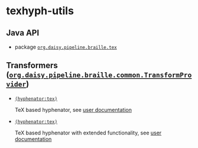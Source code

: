 # texhyph-utils

## Java API

- package [`org.daisy.pipeline.braille.tex`](java/org/daisy/pipeline/braille/tex/)

## Transformers ([`org.daisy.pipeline.braille.common.TransformProvider`](http://daisy.github.io/pipeline/api/org/daisy/pipeline/braille/common/TransformProvider.html))

- [`(hyphenator:tex)`](java/org/daisy/pipeline/braille/tex/impl/TexHyphenatorSimpleImpl.java)
  
  TeX based hyphenator, see [user documentation](../../doc/)
  
- [`(hyphenator:tex)`](java/org/daisy/pipeline/braille/tex/impl/TexHyphenatorDotifyImpl.java)
  
  TeX based hyphenator with extended functionality, see [user documentation](../../doc/)


<link rev="dp2:doc" href="./"/>
<link rev="dp2:doc" href="java/org/daisy/pipeline/braille/tex/impl/TexHyphenatorSimpleImpl.java"/>
<link rev="dp2:doc" href="java/org/daisy/pipeline/braille/tex/impl/TexHyphenatorDotifyImpl.java"/>
<link rel="rdf:type" href="http://www.daisy.org/ns/pipeline/apidoc"/>
